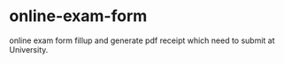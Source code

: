 # online-exam-form
online exam form fillup and generate pdf receipt which need to submit at University.
